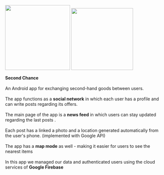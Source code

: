 <img src="https://user-images.githubusercontent.com/67112374/113359967-82bd2500-9351-11eb-8a86-ccd698966a9a.png" width="210">
<img src="https://user-images.githubusercontent.com/67112374/113359867-543f4a00-9351-11eb-8a31-279ff4f63dea.png" width="200">


**Second Chance** <br></br>
An Android app for exchanging second-hand goods between users. <br></br>
The app functions as a **social network** in which each user has a profile and can write posts regarding its offers. <br></br>
The main page of the app is a **news feed** in which users can stay updated regarding the last posts . <br></br>
Each post has a linked a photo and a location generated automatically from the user's phone. (implemented with Google API) <br></br>
The app has a **map mode** as well - making it easier for users to see the nearest items <br></br>
In this app we managed our data and authenticated users using the cloud services of **Google Firebase**<br></br>


